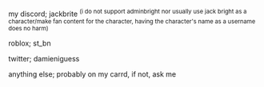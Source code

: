 my discord; jackbrite <sup>(i do not support adminbright nor usually use jack bright as a character/make fan content for the character, having the character's name as a username does no harm)</sup>

roblox; st_bn

twitter; damieniguess

anything else; probably on my carrd, if not, ask me

